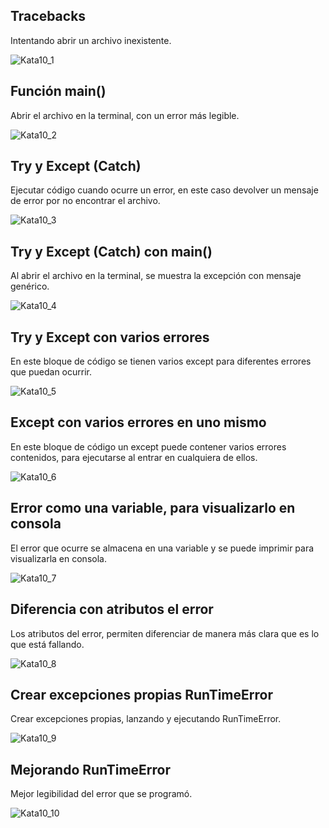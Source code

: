 
## Tracebacks

Intentando abrir un archivo inexistente.

![Kata10_1](./Kata10/Kata10_1.png)

## Función main()

Abrir el archivo en la terminal, con un error más legible.

![Kata10_2](./Kata10/Kata10_2.png)

## Try y Except (Catch)

Ejecutar código cuando ocurre un error, en este caso devolver un mensaje de error por no encontrar el archivo.

![Kata10_3](./Kata10/Kata10_3.png)

## Try y Except (Catch) con main()

Al abrir el archivo en la terminal, se muestra la excepción con mensaje genérico.

![Kata10_4](./Kata10/Kata10_4.png)

## Try y Except con varios errores

En este bloque de código se tienen varios except para diferentes errores que puedan ocurrir.

![Kata10_5](./Kata10/Kata10_5.png)

## Except con varios errores en uno mismo

En este bloque de código un except puede contener varios errores contenidos, para ejecutarse al entrar en cualquiera de ellos.

![Kata10_6](./Kata10/Kata10_6.png)

## Error como una variable, para visualizarlo en consola

El error que ocurre se almacena en una variable y se puede imprimir para visualizarla en consola.

![Kata10_7](./Kata10/Kata10_7.png)

## Diferencia con atributos el error

Los atributos del error, permiten diferenciar de manera más clara que es lo que está fallando.

![Kata10_8](./Kata10/Kata10_8.png)

## Crear excepciones propias RunTimeError

Crear excepciones propias, lanzando y ejecutando RunTimeError.

![Kata10_9](./Kata10/Kata10_9.png)

## Mejorando RunTimeError

Mejor legibilidad del error que se programó.

![Kata10_10](./Kata10/Kata10_10.png)

